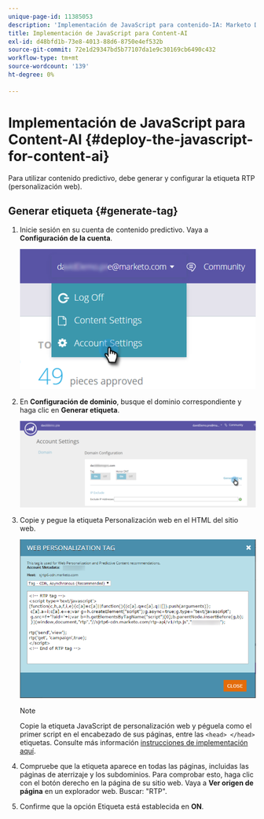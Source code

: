 ```yaml
---
unique-page-id: 11385053
description: 'Implementación de JavaScript para contenido-IA: Marketo Docs: documentación del producto'
title: Implementación de JavaScript para Content-AI
exl-id: d48bfd1b-73e8-4013-88d6-8750e4ef532b
source-git-commit: 72e1d29347bd5b77107da1e9c30169cb6490c432
workflow-type: tm+mt
source-wordcount: '139'
ht-degree: 0%

---
```


# Implementación de JavaScript para Content-AI {#deploy-the-javascript-for-content-ai}

Para utilizar contenido predictivo, debe generar y configurar la etiqueta RTP (personalización web).

## Generar etiqueta {#generate-tag}

1. Inicie sesión en su cuenta de contenido predictivo. Vaya a **Configuración de la cuenta**.

   ![](assets/settings-dropdown-account-hands.png)

1. En **Configuración de dominio**, busque el dominio correspondiente y haga clic en **Generar etiqueta**.

   ![](assets/generate-tag.png)

1. Copie y pegue la etiqueta Personalización web en el HTML del sitio web.

   ![](assets/web-personalization-tag.png)

   >[!NOTE]
   >
   >Copie la etiqueta JavaScript de personalización web y péguela como el primer script en el encabezado de sus páginas, entre las `<head> </head>` etiquetas. Consulte más información [instrucciones de implementación aquí](/help/marketo/product-docs/web-personalization/rtp-tag-implementation/deploy-the-rtp-javascript.md).

1. Compruebe que la etiqueta aparece en todas las páginas, incluidas las páginas de aterrizaje y los subdominios. Para comprobar esto, haga clic con el botón derecho en la página de su sitio web. Vaya a **Ver origen de página** en un explorador web. Buscar: &quot;RTP&quot;.

1. Confirme que la opción Etiqueta está establecida en **ON**.
